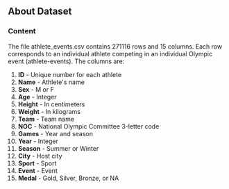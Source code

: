 ## About Dataset

### Content

The file athlete_events.csv contains 271116 rows and 15 columns. Each row corresponds to an individual athlete competing in an individual Olympic event (athlete-events). The columns are:

1. **ID** - Unique number for each athlete
2. **Name** - Athlete's name
3. **Sex** - M or F
4. **Age** - Integer
5. **Height** - In centimeters
6. **Weight** - In kilograms
7. **Team** - Team name
8. **NOC** - National Olympic Committee 3-letter code
9. **Games** - Year and season
10. **Year** - Integer
11. **Season** - Summer or Winter
12. **City** - Host city
13. **Sport** - Sport
14. **Event** - Event
15. **Medal** - Gold, Silver, Bronze, or NA
